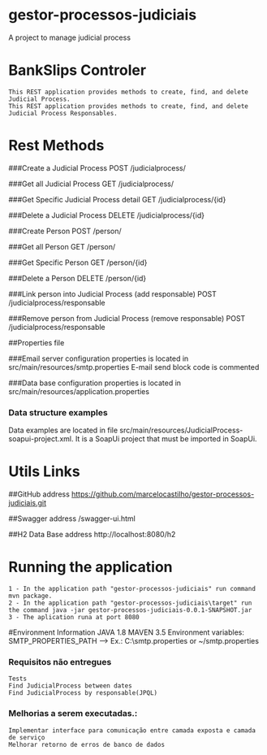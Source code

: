 # gestor-processos-judiciais
A project to manage judicial process

# BankSlips Controler
	This REST application provides methods to create, find, and delete Judicial Process.
	This REST application provides methods to create, find, and delete Judicial Process Responsables.

# Rest Methods

###Create a Judicial Process
POST /judicialprocess/

###Get all Judicial Process
GET /judicialprocess/

###Get Specific Judicial Process detail
GET /judicialprocess/{id}

###Delete a Judicial Process
DELETE /judicialprocess/{id}
		
###Create Person
POST /person/

###Get all Person
GET /person/

###Get Specific Person
GET /person/{id}

###Delete a Person
DELETE /person/{id}

###Link person into Judicial Process (add responsable)
POST /judicialprocess/responsable

###Remove person from Judicial Process (remove responsable)
POST /judicialprocess/responsable

##Properties file

###Email server configuration properties is located in src/main/resources/smtp.properties
E-mail send block code is commented 

###Data base configuration properties is located in src/main/resources/application.properties

### Data structure examples
Data examples are located in file src/main/resources/JudicialProcess-soapui-project.xml. It is a SoapUi project that must be imported in SoapUi.

# Utils Links

##GitHub address
	https://github.com/marcelocastilho/gestor-processos-judiciais.git

##Swagger address
	/swagger-ui.html

##H2 Data Base address
	http://localhost:8080/h2 	

# Running the application
	1 - In the application path "gestor-processos-judiciais" run command mvn package.
	2 - In the application path "gestor-processos-judiciais\target" run the command java -jar gestor-processos-judiciais-0.0.1-SNAPSHOT.jar
	3 - The aplication runa at port 8080

#Environment Information
JAVA 1.8
MAVEN 3.5
Environment variables:
SMTP_PROPERTIES_PATH --> Ex.: C:\smtp.properties or ~/smtp.properties

### Requisitos não entregues
	Tests
	Find JudicialProcess between dates
	Find JudicialProcess by responsable(JPQL)

### Melhorias a serem executadas.:	
	Implementar interface para comunicação entre camada exposta e camada de serviço
	Melhorar retorno de erros de banco de dados
	
	